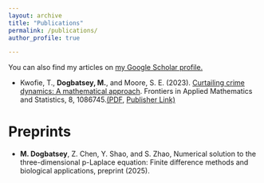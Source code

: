 ```yaml
---
layout: archive
title: "Publications"
permalink: /publications/
author_profile: true

---
```


You can also find my articles on [my Google Scholar profile.](https://scholar.google.com/citations?user=avyudjUAAAAJ&hl=en)

* Kwofie, T., <strong>Dogbatsey, M.</strong>, and Moore, S. E. (2023). [Curtailing crime dynamics: A mathematical approach](/files/fams24.pdf). Frontiers in Applied Mathematics and Statistics, 8, 1086745.[(PDF](/files/fams24.pdf), [Publisher Link)](https://www.frontiersin.org/journals/applied-mathematics-and-statistics/articles/10.3389/fams.2022.1086745/full)



Preprints
=========

* **M. Dogbatsey**, Z. Chen, Y. Shao, and S. Zhao, Numerical solution to the three-dimensional p-Laplace equation: Finite difference methods and biological applications, preprint (2025).